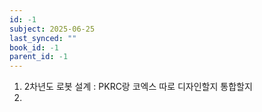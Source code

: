 ```yaml
---
id: -1
subject: 2025-06-25
last_synced: ""
book_id: -1
parent_id: -1
---
```

1. 2차년도 로봇 설계 : PKRC랑 코엑스 따로 디자인할지 통합할지
2. 